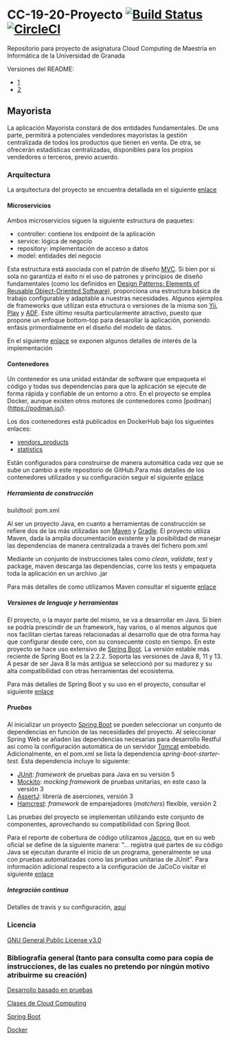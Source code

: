# CC-19-20-Proyecto [![Build Status](https://travis-ci.org/mcrosales/CC-19-20-Proyecto.svg?branch=master)](https://travis-ci.org/mcrosales/CC-19-20-Proyecto) [![CircleCI](https://circleci.com/gh/mcrosales/CC-19-20-Proyecto.svg?style=svg)](https://circleci.com/gh/mcrosales/CC-19-20-Proyecto)

Repositorio para proyecto de asignatura Cloud Computing de Maestría  en Informática de la Universidad de Granada

Versiones del README:

+ [1](https://github.com/mcrosales/CC-19-20-Proyecto/blob/master/docs/milestones/README_1.md)
+ [2](https://github.com/mcrosales/CC-19-20-Proyecto/blob/master/docs/milestones/README_2.md)

## Mayorista 

La aplicación Mayorista constará de dos entidades fundamentales. De una parte, permitirá a potenciales vendedores mayoristas la gestión centralizada de todos los productos que tienen en venta.
De otra, se ofrecerán estadísticas centralizadas, disponibles para los propios vendedores o terceros, previo acuerdo. 

### Arquitectura
La arquitectura del proyecto se encuentra detallada en el siguiente [enlace](https://github.com/mcrosales/CC-19-20-Proyecto/blob/master/docs/milestones/README_1.md)

#### Microservicios

Ambos microservicios siguen la siguiente estructura de paquetes:

+ controller: contiene los endpoint de la aplicación
+ service: lógica de negocio
+ repository: implementación de acceso a datos 
+ model: entidades del negocio

Esta estructura está asociada con el patrón de diseño [MVC](https://en.wikipedia.org/wiki/Model%E2%80%93view%E2%80%93controller). Si bien por si sola no garantiza el éxito ni el uso de patrones y principios de diseño fundamentales (como los definidos en [Design Patterns: Elements of Reusable Object-Oriented Software](https://en.wikipedia.org/wiki/Design_Patterns)), proporciona una estructura básica de trabajo configurable y adaptable a nuestras necesidades. Algunos ejemplos de frameworks que utilizan esta etructura o versiones de la misma son [Yii](https://www.yiiframework.com/), [Play](https://www.playframework.com/) y [ADF](https://www.oracle.com/database/technologies/developer-tools/adf/). Este último resulta particularmente atractivo, puesto que propone un enfoque bottom-top para desarollar la aplicación, poniendo enfásis primordialmente en el diseño del modelo de datos.

En el siguiente [enlace](https://github.com/mcrosales/CC-19-20-Proyecto/blob/master/docs/microservices_detail.md) se exponen algunos detalles de interés de la implementación

#### Contenedores

Un contenedor es una unidad estándar de software que empaqueta el código y todas sus dependencias para que la aplicación se ejecute de forma rápida y confiable de un entorno a otro.
En el proyecto se emplea Docker, aunque existen otros motores de contenedores como [podman] (https://podman.io/). 

Los dos contenedores está publicados en DockerHub bajo los sigueintes enlaces:

+ [vendors_products](https://hub.docker.com/repository/docker/mariocrosldocker/ugr_cc_vendor_products)
+ [statistics](https://hub.docker.com/repository/docker/mariocrosldocker/ugr_cc_statistics)


Están configurados para construirse de manera automática cada vez que se sube un cambio a este repositorio de GitHub.Para más detalles de los contenedores utilizados y su configuración
seguir el siguiente [enlace](https://github.com/mcrosales/CC-19-20-Proyecto/blob/master/docs/docker_detail.md)


##### Herramienta de construcción

buildtool: pom.xml

Al ser un proyecto Java, en cuanto a herramientas de construcción se refiere dos de las más utilizadas son
[Maven](https://maven.apache.org/) y [Gradle](https://gradle.org/). El proyecto utiliza Maven, dada la amplia documentación existente y la posibilidad de manejar las dependencias de manera centralizada a través del fichero pom.xml

Mediante un conjunto de instrucciones tales como *clean*, *validate*, *test* y package, maven descarga las dependencias, corre los tests y empaqueta toda la aplicación en un archivo .jar

Para más detalles de como utilizamos Maven consultar el siguente [enlace](https://github.com/mcrosales/CC-19-20-Proyecto/blob/master/docs/maven_detail.md)

##### Versiones de lenguaje y herramientas

El proyecto, o la mayor parte del mismo, se va a desarrollar en Java. Si bien se podría prescindir de un framework, hay varios, o al menos algunos que nos facilitan ciertas tareas relacionadas al desarrollo que de otra forma hay que configurar desde cero, con su consecuente costo en tiempo. En este proyecto se hace uso extensivo de [Spring Boot](https://github.com/spring-projects/spring-boot). La versión estable más reciente de Spring Boot es la 2.2.2. Soporta las versiones de Java 8, 11 y 13. A pesar de ser Java 8 la más antigua se seleccionó por su madurez y su alta compatibilidad con otras herramientas del ecosistema.

Para más detalles de Spring Boot y su uso en el proyecto, consultar el siguiente [enlace](https://github.com/mcrosales/CC-19-20-Proyecto/blob/master/docs/spring_boot_detail.md)

##### Pruebas

Al inicializar un proyecto [Spring Boot](https://start.spring.io/) se pueden seleccionar un conjunto de dependencias en función de las necesidades del proyecto. Al seleccionar Spring Web se añaden las dependencias necesarias para desarrollo Restful asi como la configuración automática de un servidor [Tomcat](http://tomcat.apache.org/) embebido. Adicionalmente, en el pom.xml se lista la dependencia *spring-boot-starter-test*. Esta dependencia incluye lo siguiente:

+ [JUnit](https://junit.org/junit5/): *framework* de pruebas para Java en su versión 5
+ [Mockito](https://site.mockito.org/): *mocking framework* de pruebas unitarias, en este caso la versión 3
+ [AssertJ](https://assertj.github.io/doc/): librería de aserciones, versión 3
+ [Hamcrest](http://hamcrest.org/JavaHamcrest/): *framework* de emparejadores (*matchers*) flexible, versión 2 

Las pruebas del proyecto se implementan utilizando este conjunto de componentes, aprovechando su compatibilidad con Spring Boot.

Para el reporte de cobertura de código utilizamos [Jacoco](https://www.eclemma.org/jacoco/), que en su web oficial se define de la siguiente manera: "... registra qué partes de su código Java se ejecutan durante el inicio de un programa, generalmente se usa con pruebas automatizadas como las pruebas unitarias de JUnit". Para información adicional respecto a la configuración de JaCoCo visitar el siguiente [enlace](https://github.com/mcrosales/CC-19-20-Proyecto/blob/master/docs/test_detail.md) 

##### Integración continua

Detalles de travis y su configuración, [aquí](https://github.com/mcrosales/CC-19-20-Proyecto/blob/master/docs/travis_detail.md)

### Licencia
[GNU General Public License v3.0](https://github.com/mcrosales/CC-19-20-Proyecto/blob/master/LICENSE) 


### Bibliografía general (tanto para consulta como para copia de instrucciones, de las cuales no pretendo por ningún motivo atribuirme su creación)

[Desarrollo basado en pruebas](https://jj.github.io/CC/documentos/temas/Desarrollo_basado_en_pruebas)

[Clases de Cloud Computing](https://github.com/JJ/CC-19-20)

[Spring Boot](https://spring.io/projects/spring-boot)

[Docker](https://www.docker.com/resources/what-container)



